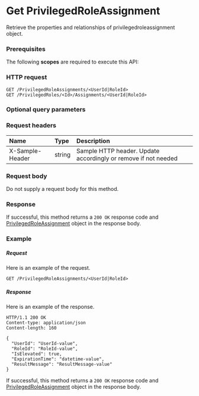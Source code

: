 # Get PrivilegedRoleAssignment

Retrieve the properties and relationships of privilegedroleassignment object.
### Prerequisites
The following **scopes** are required to execute this API: 
### HTTP request
<!-- { "blockType": "ignored" } -->
```http
GET /PrivilegedRoleAssignments/<UserId|RoleId>
GET /PrivilegedRoles/<Id>/Assignments/<UserId|RoleId>
```
### Optional query parameters

### Request headers
| Name       | Type | Description|
|:-----------|:------|:----------|
| X-Sample-Header  | string  | Sample HTTP header. Update accordingly or remove if not needed|

### Request body
Do not supply a request body for this method.
### Response
If successful, this method returns a `200 OK` response code and [PrivilegedRoleAssignment](../resources/privilegedroleassignment.md) object in the response body.
### Example
##### Request
Here is an example of the request.
<!-- {
  "blockType": "request",
  "name": "get_privilegedroleassignment"
}-->
```http
GET /PrivilegedRoleAssignments/<UserId|RoleId>
```
##### Response
Here is an example of the response.
<!-- {
  "blockType": "response",
  "truncated": false,
  "@odata.type": "microsoft.graph.privilegedroleassignment"
} -->
```http
HTTP/1.1 200 OK
Content-type: application/json
Content-length: 160

{
  "UserId": "UserId-value",
  "RoleId": "RoleId-value",
  "IsElevated": true,
  "ExpirationTime": "datetime-value",
  "ResultMessage": "ResultMessage-value"
}
```
If successful, this method returns a `200 OK` response code and [PrivilegedRoleAssignment](../resources/privilegedroleassignment.md) object in the response body.

<!-- uuid: d649388e-2937-4453-ba26-b0a6d1132d20
2015-10-19 08:46:48 UTC -->
<!-- {
  "type": "#page.annotation",
  "description": "Get PrivilegedRoleAssignment",
  "keywords": "",
  "section": "documentation",
  "tocPath": ""
}-->